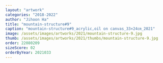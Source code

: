 ```yaml
---
layout: "artwork"
categories: "2018-2022"
author: "Jihoon Ha"
title: "mountain-structure#9"
caption: "mountain-structure#9_acrylic,oil on canvas_33×24㎝_2021"
image: /assets/images/artworks/2021/mountain-structure-9.jpg
thumb: /assets/images/artworks/2021/thumbs/mountain-structure-9.jpg
order: 22080209
sizeScore: 02
orderByYear: 2021033
---
```

